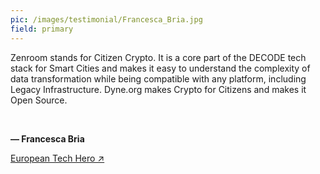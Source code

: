 ```yaml
---
pic: /images/testimonial/Francesca_Bria.jpg
field: primary
---
```

Zenroom stands for Citizen Crypto. It is a core part of the DECODE tech stack for Smart Cities and makes it easy to understand the complexity of data transformation while being compatible with any platform, including Legacy Infrastructure. Dyne.org makes Crypto for Citizens and makes it Open Source.

<br/>

**— Francesca Bria**

[European Tech Hero ↗](https://www.francescabria.com)


